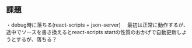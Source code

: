 ## 課題
・debug時に落ちる(react-scripts + json-server)
　最初は正常に動作するが、途中でソースを書き換えるとreact-scripts startの性質のおかげで自動更新しようとするが、落ちる？
